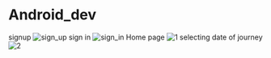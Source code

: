 # Android_dev
signup
![sign_up](https://github.com/Priyam-Chowdhury/Android_dev/assets/107746625/b45f937d-27a6-40e9-bc7d-80e82d4bfd1f)
sign in
![sign_in](https://github.com/Priyam-Chowdhury/Android_dev/assets/107746625/ec1ab800-ab5f-45df-bbfb-60804edf2ea8)
Home page
![1](https://github.com/Priyam-Chowdhury/Android_dev/assets/107746625/92636fd3-0acc-4a6f-bf54-7f26e8dfd943)
selecting date of journey
![2](https://github.com/Priyam-Chowdhury/Android_dev/assets/107746625/10054614-d99a-4f55-9708-3f3ebe4dd29d)


